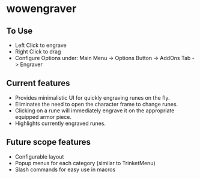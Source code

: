 # wowengraver

## To Use
- Left Click to engrave
- Right Click to drag
- Configure Options under: Main Menu -> Options Button -> AddOns Tab -> Engraver
 
## Current features
- Provides minimalistic UI for quickly engraving runes on the fly. 
- Eliminates the need to open the character frame to change runes.
- Clicking on a rune will immediately engrave it on the appropriate equipped armor piece.
- Highlights currently engraved runes.

## Future scope features
- Configurable layout
- Popup menus for each category (similar to TrinketMenu)
- Slash commands for easy use in macros

